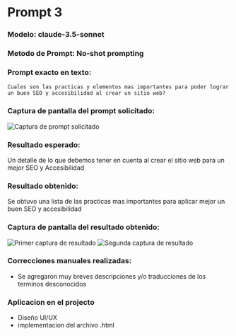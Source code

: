 # Prompt 3

### Modelo: claude-3.5-sonnet
### Metodo de Prompt: No-shot prompting

### Prompt exacto en texto:
```
Cuales son las practicas y elementos mas importantes para poder lograr un buen SEO y accesibilidad al crear un sitio web?
```

### Captura de pantalla del prompt solicitado:
![Captura de prompt solicitado](https://i.ibb.co/GYwJ8dz/prompt1.jpg)

### Resultado esperado:
Un detalle de lo que debemos tener en cuenta al crear el sitio web para un mejor SEO y Accesibilidad

### Resultado obtenido:
Se obtuvo una lista de las practicas mas importantes para aplicar mejor un buen SEO y accesibilidad

### Captura de pantalla del resultado obtenido:
![Primer captura de resultado](https://i.ibb.co/8D0f7xd2/resultado11.jpg)
![Segunda captura de resultado](https://i.ibb.co/G4QwdHcC/resultado21.jpg)

### Correcciones manuales realizadas:
- Se agregaron muy breves descripciones y/o traducciones de los terminos desconocidos

### Aplicacion en el projecto
- Diseño UI/UX
- implementacion del archivo .html